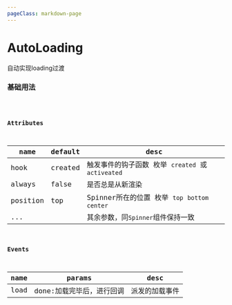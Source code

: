```yaml
---
pageClass: markdown-page
---
```


# AutoLoading

自动实现loading过渡

### 基础用法

<Code tag="AutoLoading/Simple"/>

### Attributes

| name           | default | desc                      
|----------------|---------|-------------
| hook           | created | 触发事件的钩子函数 枚举 `created` 或 `activeated`             
| always         | false   | 是否总是从新渲染                          
| position       |  top    | Spinner所在的位置 枚举 `top` `bottom` `center`                        
| ...            |         | 其余参数，同`Spinner`组件保持一致                          

### Events

| name           | params                 | desc                      
|----------------|------------------------|-------------
| load           | done:加载完毕后，进行回调  | 派发的加载事件          
